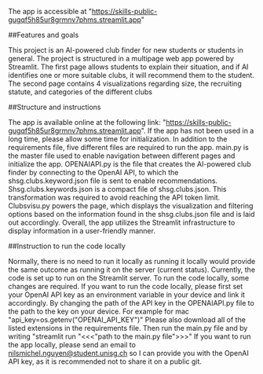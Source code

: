 The app is accessible at "https://skills-public-gugqf5h85ur8grmnv7phms.streamlit.app" 

##Features and goals

This project is an AI-powered club finder for new students or students in general.
The project is structured in a multipage web app powered by Streamlit.
The first page allows students to explain their situation, and if AI identifies one or more suitable clubs, it will recommend them to the student.
The second page contains 4 visualizations regarding size, the recruiting statute, and categories of the different clubs

##Structure and instructions

The app is available online at the following link: "https://skills-public-gugqf5h85ur8grmnv7phms.streamlit.app".
If the app has not been used in a long time, please allow some time for initialization.
In addition to the requirements file, five different files are required to run the app.
main.py is the master file used to enable navigation between different pages and initialize the app.
OPENAIAPI.py is the file that creates the AI-powered club finder by connecting to the OpenAI API, to which the shsg.clubs.keyword.json file is sent to enable recommendations. Shsg.clubs.keywords.json is a compact file of shsg.clubs.json. This transformation was required to avoid reaching the API token limit. Clubsvisu.py powers the page, which displays the visualization and filtering options based on the information found in the shsg.clubs.json file and is laid out accordingly. Overall, the app utilizes the Streamlit infrastructure to display information in a user-friendly manner.

##Instruction to run the code locally

Normally, there is no need to run it locally as running it locally would provide the same outcome as running it on the server (current status).
Currently, the code is set up to run on the Streamlit server. To run the code locally, some changes are required. 
If you want to run the code locally, please first set your OpenAI API key as an environment variable in your device and link it accordingly.
By changing the path of the API key in the OPENAIAPI.py file to the path to the key on your device. For example for mac "api_key=os.getenv("OPENAI_API_KEY")"
Please also download all of the listed extensions in the requirements file.
Then run the main.py file and by writing "streamlit run "<<<"path to the main.py file">>>"
If you want to run the app locally, please send an email to nilsmichel.nguyen@student.unisg.ch so I can provide you with the OpenAI API key, as it is recommended not to share it on a public git.



